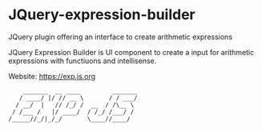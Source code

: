 # JQuery-expression-builder
JQuery plugin offering an interface to create arithmetic expressions

JQuery Expression Builder is UI component to create a input for arithmetic expressions with functiuons and intellisense.

Website: https://exp.js.org

```
    _______  __ ____         _______
   / ____/ |/ // __ \       / / ___/
  / __/  |   // /_/ /  __  / /\__ \ 
 / /___ /   |/ ____/  / /_/ /___/ / 
/_____//_/|_/_/       \____//____/  
```
